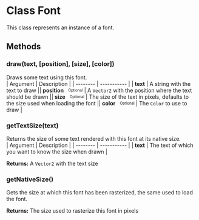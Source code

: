 
# Class Font



This class represents an instance of a font.




## Methods

### draw(text, [position], [size], [color])

Draws some text using this font.    
| Argument | Description |
| -------- | ----------- |
|  **text**  | A string with the text to draw ||  **position** &nbsp; <sub><sup>Optional</sup></sub>  | A `Vector2` with the position where the text should be drawn ||  **size** &nbsp; <sub><sup>Optional</sup></sub>  | The size of the text in pixels, defaults to the size used when loading the font ||  **color** &nbsp; <sub><sup>Optional</sup></sub>  | The `Color` to use to draw |


### getTextSize(text)

Returns the size of some text rendered with this font at its native size.  
| Argument | Description |
| -------- | ----------- |
|  **text**  | The text of which you want to know the size when drawn |


**Returns:** A `Vector2` with the text size

### getNativeSize()

Gets the size at which this font has been rasterized, the same used to load the font. 


**Returns:** The size used to rasterize this font in pixels





